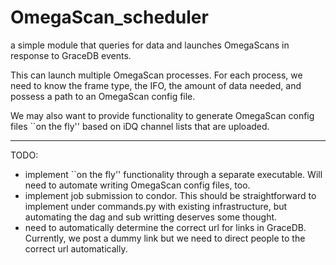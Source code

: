 # OmegaScan_scheduler

a simple module that queries for data and launches OmegaScans in response to GraceDB events.

This can launch multiple OmegaScan processes. For each process, we need to know the frame type, the IFO, the amount of data needed, and possess a path to an OmegaScan config file.

We may also want to provide functionality to generate OmegaScan config files ``on the fly'' based on iDQ channel lists that are uploaded.

---------------------------------------------------------------------

TODO:
 - implement ``on the fly'' functionality through a separate executable. Will need to automate writing OmegaScan config files, too.
 - implement job submission to condor. This should be straightforward to implement under commands.py with existing infrastructure, but automating the dag and sub writting deserves some thought.
 - need to automatically determine the correct url for links in GraceDB. Currently, we post a dummy link but we need to direct people to the correct url automatically.
